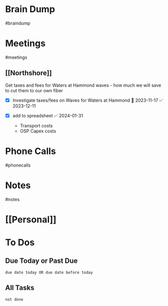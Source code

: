 # Brain Dump
#braindump 

# Meetings
#meetings 
## [[Northshore]]
Get taxes and fees for Waters at Hammond waves - how much we will save to cut them to our own fiber

- [x] Investigate taxes/fees on Waves for Waters at Hammond 📅 2023-11-17 ✅ 2023-12-11

- [x] add to spreadsheet ✅ 2024-01-31
	- Transport costs
	- OSP Capex costs
# Phone Calls
#phonecalls 
# Notes
#notes

# [[Personal]]

# To Dos
## Due Today or Past Due
```tasks
due date today OR due date before today
```

## All Tasks
```tasks
not done
```